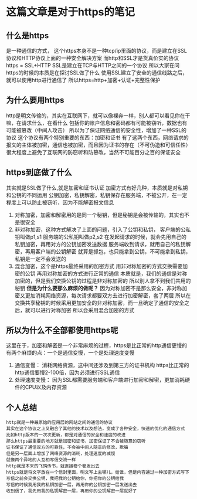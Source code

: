 # 这篇文章是对于https的笔记
  ## 什么是https
  是一种通信的方式，
  这个https本身不是一种tcp/ip里面的协议，而是建立在SSL协议和HTTP协议上面的一种安全解决方案
  而http和SSL才是货真价实的协议
  https = SSL+HTTP
  SSL是建立在TCP与HTTP之间的一个协议
  所以大家在问https的时候的本质是在探讨SSL做了什么
  使用SSL建立了安全的通信线路之后，就可以使用http进行通信了
  所以https=http+加密+认证+完整性保护
  ## 为什么要用https
  http是明文传输的，其实在互联网下，就可以像裸奔一样，别人都可以看见你在干嘛，在请求什么，在看什么
  包括你的账户信息和密码都有可能被窃听，数据也有可能被篡改（中间人攻击）
  所以为了保证网络通信的安全性，增加了一种SSL的协议
  这个协议有两个特别重要的东西：加密和证书
  有了这两个东西，网络请求的报文的主体被加密，通信也被加密，而且因为证书的存在（不可伪造和可信任性）
  很大程度上避免了互联网的防窃听和防篡改，当然不可能百分之百的保证安全
  ## https到底做了什么
  其实就是SSL做了什么,就是加密和证书认证
  加密方式有好几种，本质就是对私钥和公钥的不同运用
  公钥加密，私钥解密，私钥保存在服务端，不被公开，在一定程度上可以防止被窃听，因为不能解密报文信息
  1. 对称加密，加密和解密用的是同一个秘钥，但是秘钥是会被传输的，其实也不是很安全
  2. 非对称加密，这种方式解决了上面的问题，引入了公钥和私钥，
      客户端的公私钥叫做p1,s1
      服务端的公私钥叫做p2,s2
      在发起请求的时候，就会先用自己的私钥加密，再用对方的公钥加密发送数据
      服务端收到请求，就用自己的私钥解密，再用客户端的公钥解密
      就算是抓包，也只能拿到公钥，不可能拿到私钥，私钥是一定不会发送的
  3. 混合加密，这个是https最终采用的加密方式
      用非对称加密的方式交换需要加密的公钥
      再用对称加密的方式进行正常的通信
      本质就是，我们的通信是对称加密的，但是我们交换公钥的过程是非对称加密的
      所以别人拿不到我们共用的秘钥
      **但是为什么要那么麻烦的做呢？**
      因为对称加密不是那么安全，非对称加密又更加消耗网络资源，每次请求都要双方去进行加密解密，套了两层
      所以在交换共享秘钥的时候采用更加安全的非对称加密，而一旦确定了通信的安全之后，就可以进行对称加密
      所以会采用混合加密的方式
  ## 所以为什么不全部都使用https呢
  这里在于，加密和解密是一个非常麻烦的过程，https是比正常的http通信更慢的
  有两个麻烦的点：一个是通信变慢，一个是处理速度变慢
  1. 通信变慢：
     消耗网络资源，这中间还涉及到第三方的证书机构
     https比正常的http通信要慢2-100倍，因为必须进行SSL通信
  2. 处理速度变慢：
     因为SSL都需要服务端和客户端进行加密和解密，更加消耗硬件的CPU以及内存资源

  ## 个人总结
    http就是一种最原始的应用层的网站之间的通信的协议
    其实在这个协议之上又融合了其他的技术以及想法，变成了各种安全，快速的优化的通信方式
    比如http版本的一次次更新，都是对通信的安全和速度的改进
    那么https最重要的地方就是加密和证书，加密保证了不会被随意的窃听
    证书保证了通信双方的可靠性，不会被中间人随意的修改，欺骗
    但是另一层面上增加了网络资源的消耗，处理速度的减慢
    就像两个异地的人互相写信交流一样
    http就是本来的飞鸽传书，就直接卷个卷发出去
    https就是将文字放在一个信封里面，明文写上去哪儿，给谁，但是内容通过一种加密方式写下
    写信之前会交换公钥，我把我的公钥给你，你把你的公钥给我
    写信的时候我用我的私钥加密一层，再用你的公钥加密一层发送出去
    收到信了，我先用我的私钥解密一层，再用你的公钥解密一层就好了
    
